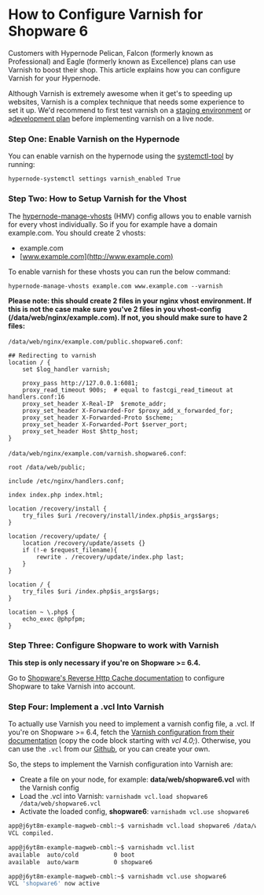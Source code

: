 <!-- source: https://support.hypernode.com/en/support/solutions/articles/48001200525-how-to-configure-varnish-for-shopware-6 -->

# How to Configure Varnish for Shopware 6

Customers with Hypernode Pelican, Falcon (formerly known as Professional) and Eagle (formerly known as Excellence) plans can use Varnish to boost their shop. This article explains how you can configure Varnish for your Hypernode.

Although Varnish is extremely awesome when it get's to speeding up websites, Varnish is a complex technique that needs some experience to set it up. We'd recommend to first test varnish on a [staging environment](https://support.hypernode.com/en/ecommerce/shopware/how-to-use-a-basic-staging-environment-with-shopware-6) or a[development plan](https://support.hypernode.com/en/hypernode/tools/how-to-use-hypernode-development-plans) before implementing varnish on a live node.

### Step One: Enable Varnish on the Hypernode

You can enable varnish on the hypernode using the [systemctl-tool](https://support.hypernode.com/en/hypernode/tools/how-to-use-the-hypernode-systemctl-cli-tool) by running:

`hypernode-systemctl settings varnish_enabled True`

### Step Two: How to Setup Varnish for the Vhost

The [hypernode-manage-vhosts](https://support.hypernode.com/en/hypernode/nginx/hypernode-managed-vhosts) (HMV) config allows you to enable varnish for every vhost individually. So if you for example have a domain example.com. You should create 2 vhosts:

- example.com
- [www.example.com](http://www.example.com)

To enable varnish for these vhosts you can run the below command:

`hypernode-manage-vhosts example.com www.example.com --varnish`

**Please note: this should create 2 files in your nginx vhost environment. If this is not the case make sure you've 2 files in you vhost-config (/data/web/nginx/example.com). If not, you should make sure to have 2 files:**

`/data/web/nginx/example.com/public.shopware6.conf`:

```nginx
## Redirecting to varnish
location / {
    set $log_handler varnish;

    proxy_pass http://127.0.0.1:6081;
    proxy_read_timeout 900s;  # equal to fastcgi_read_timeout at handlers.conf:16
    proxy_set_header X-Real-IP  $remote_addr;
    proxy_set_header X-Forwarded-For $proxy_add_x_forwarded_for;
    proxy_set_header X-Forwarded-Proto $scheme;
    proxy_set_header X-Forwarded-Port $server_port;
    proxy_set_header Host $http_host;
}
```

`/data/web/nginx/example.com/varnish.shopware6.conf`:

```nginx
root /data/web/public;

include /etc/nginx/handlers.conf;

index index.php index.html;

location /recovery/install {
    try_files $uri /recovery/install/index.php$is_args$args;
}

location /recovery/update/ {
    location /recovery/update/assets {}
    if (!-e $request_filename){
        rewrite . /recovery/update/index.php last;
    }
}

location / {
    try_files $uri /index.php$is_args$args;
}

location ~ \.php$ {
    echo_exec @phpfpm;
}
```

### Step Three: Configure Shopware to work with Varnish

**This step is only necessary if you're on Shopware >= 6.4.**

Go to [Shopware's Reverse Http Cache documentation](https://developer.shopware.com/docs/guides/hosting/infrastructure/reverse-http-cache) to configure Shopware to take Varnish into account.

### Step Four: Implement a .vcl Into Varnish

To actually use Varnish you need to implement a varnish config file, a .vcl. If you're on Shopware >= 6.4, fetch the [Varnish configuration from their documentation](https://developer.shopware.com/docs/guides/hosting/infrastructure/reverse-http-cache#configure-varnish) (copy the code block starting with *vcl 4.0;*). Otherwise, you can use the `.vcl` from our [Github](https://gist.github.com/hn-support/29efb2e58b18ff2ef0f25363bd02dbe9), or you can create your own.

So, the steps to implement the Varnish configuration into Varnish are:

- Create a file on your node, for example: **data/web/shopware6.vcl** with the Varnish config
- Load the .vcl into Varnish: `varnishadm vcl.load shopware6 /data/web/shopware6.vcl`
- Activate the loaded config, **shopware6**: `varnishadm vcl.use shopware6`

```bash
app@j6yt8m-example-magweb-cmbl:~$ varnishadm vcl.load shopware6 /data/web/shopware6.vcl
VCL compiled.

app@j6yt8m-example-magweb-cmbl:~$ varnishadm vcl.list
available  auto/cold          0 boot
available  auto/warm          0 shopware6

app@j6yt8m-example-magweb-cmbl:~$ varnishadm vcl.use shopware6
VCL 'shopware6' now active
```

